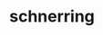 ---
title: schnerring
github: https://github.com/schnerring
mode: dark
transition: 3s
archetype:
- Github Actions
---
